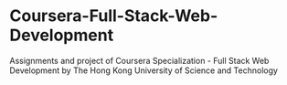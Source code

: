 # Coursera-Full-Stack-Web-Development
Assignments and project of Coursera Specialization - Full Stack Web Development by The Hong Kong University of Science and Technology
